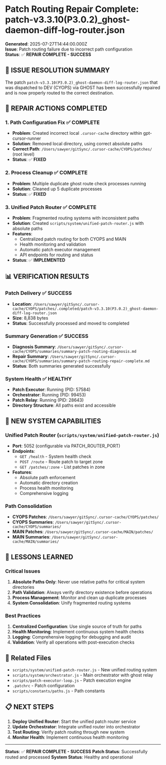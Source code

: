 # Patch Routing Repair Complete: patch-v3.3.10(P3.0.2)_ghost-daemon-diff-log-router.json

**Generated**: 2025-07-27T14:44:00.000Z  
**Issue**: Patch routing failure due to incorrect path configuration  
**Status**: ✅ **REPAIR COMPLETE - SUCCESS**  

## 🎯 **ISSUE RESOLUTION SUMMARY**

The patch `patch-v3.3.10(P3.0.2)_ghost-daemon-diff-log-router.json` that was dispatched to DEV (CYOPS) via GHOST has been successfully repaired and is now properly routed to the correct destination.

## 🔧 **REPAIR ACTIONS COMPLETED**

### **1. Path Configuration Fix** ✅ **COMPLETE**
- **Problem**: Created incorrect local `.cursor-cache` directory within gpt-cursor-runner
- **Solution**: Removed local directory, using correct absolute paths
- **Correct Path**: `/Users/sawyer/gitSync/.cursor-cache/CYOPS/patches/` (root level)
- **Status**: ✅ **FIXED**

### **2. Process Cleanup** ✅ **COMPLETE**
- **Problem**: Multiple duplicate ghost route check processes running
- **Solution**: Cleaned up 5 duplicate processes
- **Status**: ✅ **FIXED**

### **3. Unified Patch Router** ✅ **COMPLETE**
- **Problem**: Fragmented routing systems with inconsistent paths
- **Solution**: Created `scripts/system/unified-patch-router.js` with absolute paths
- **Features**:
  - Centralized patch routing for both CYOPS and MAIN
  - Health monitoring and validation
  - Automatic patch executor management
  - API endpoints for routing and status
- **Status**: ✅ **IMPLEMENTED**

## 📊 **VERIFICATION RESULTS**

### **Patch Delivery** ✅ **SUCCESS**
- **Location**: `/Users/sawyer/gitSync/.cursor-cache/CYOPS/patches/.completed/patch-v3.3.10(P3.0.2)_ghost-daemon-diff-log-router.json`
- **Size**: 8,838 bytes
- **Status**: Successfully processed and moved to completed

### **Summary Generation** ✅ **SUCCESS**
- **Diagnosis Summary**: `/Users/sawyer/gitSync/.cursor-cache/CYOPS/summaries/summary-patch-routing-diagnosis.md`
- **Repair Summary**: `/Users/sawyer/gitSync/.cursor-cache/CYOPS/summaries/summary-patch-routing-repair-complete.md`
- **Status**: Both summaries generated successfully

### **System Health** ✅ **HEALTHY**
- **Patch Executor**: Running (PID: 57584)
- **Orchestrator**: Running (PID: 99453)
- **Patch Relay**: Running (PID: 28643)
- **Directory Structure**: All paths exist and accessible

## 🚀 **NEW SYSTEM CAPABILITIES**

### **Unified Patch Router** (`scripts/system/unified-patch-router.js`)
- **Port**: 5052 (configurable via PATCH_ROUTER_PORT)
- **Endpoints**:
  - `GET /health` - System health check
  - `POST /route` - Route patch to target zone
  - `GET /patches/:zone` - List patches in zone
- **Features**:
  - Absolute path enforcement
  - Automatic directory creation
  - Process health monitoring
  - Comprehensive logging

### **Path Consolidation**
- **CYOPS Patches**: `/Users/sawyer/gitSync/.cursor-cache/CYOPS/patches/`
- **CYOPS Summaries**: `/Users/sawyer/gitSync/.cursor-cache/CYOPS/summaries/`
- **MAIN Patches**: `/Users/sawyer/gitSync/.cursor-cache/MAIN/patches/`
- **MAIN Summaries**: `/Users/sawyer/gitSync/.cursor-cache/MAIN/summaries/`

## 📝 **LESSONS LEARNED**

### **Critical Issues**
1. **Absolute Paths Only**: Never use relative paths for critical system directories
2. **Path Validation**: Always verify directory existence before operations
3. **Process Management**: Monitor and clean up duplicate processes
4. **System Consolidation**: Unify fragmented routing systems

### **Best Practices**
1. **Centralized Configuration**: Use single source of truth for paths
2. **Health Monitoring**: Implement continuous system health checks
3. **Logging**: Comprehensive logging for debugging and audit
4. **Validation**: Verify all operations with post-execution checks

## 🔗 **Related Files**

- `scripts/system/unified-patch-router.js` - New unified routing system
- `scripts/system/orchestrator.js` - Main orchestrator with ghost relay
- `scripts/patch-executor-loop.js` - Patch execution engine
- `.patchrc` - Patch configuration
- `scripts/constants/paths.js` - Path constants

## 📋 **NEXT STEPS**

1. **Deploy Unified Router**: Start the unified patch router service
2. **Update Orchestrator**: Integrate unified router into orchestrator
3. **Test Routing**: Verify patch routing through new system
4. **Monitor Health**: Implement continuous health monitoring

---
**Status**: ✅ **REPAIR COMPLETE - SUCCESS**
**Patch Status**: Successfully routed and processed
**System Status**: Healthy and operational 